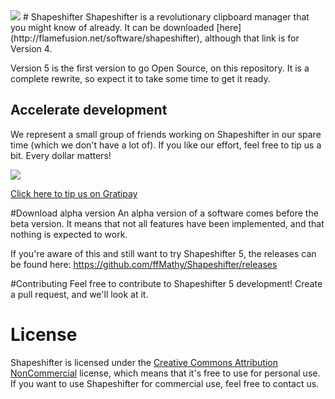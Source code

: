 <img src="https://ci.appveyor.com/api/projects/status/hnhqpn0rwcsvccng/branch/master?svg=true" />
# Shapeshifter
Shapeshifter is a revolutionary clipboard manager that you might know of already. It can be downloaded [here](http://flamefusion.net/software/shapeshifter),
although that link is for Version 4. 

Version 5 is the first version to go Open Source, on this repository. It is a complete rewrite, so expect it to take some time to get it ready.

## Accelerate development
We represent a small group of friends working on Shapeshifter in our spare time (which we don't have a lot of). If you like our effort, feel free to tip us a bit.
Every dollar matters!

<img src="https://img.shields.io/gratipay/The%20Shapeshifter%20team.svg" />

[Click here to tip us on Gratipay](https://gratipay.com/The%20Shapeshifter%20team/)

#Download alpha version
An alpha version of a software comes before the beta version. It means that not all features have been implemented, and that nothing is expected to work.

If you're aware of this and still want to try Shapeshifter 5, the releases can be found here: https://github.com/ffMathy/Shapeshifter/releases

#Contributing
Feel free to contribute to Shapeshifter 5 development! Create a pull request, and we'll look at it.

# License
Shapeshifter is licensed under the 
[Creative Commons Attribution NonCommercial](https://tldrlegal.com/license/creative-commons-attribution-noncommercial-(cc-nc)) license, which means that it's free to use
for personal use.
If you want to use Shapeshifter for commercial use, feel free to contact us.
